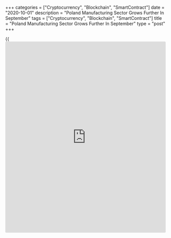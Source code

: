 +++
categories = ["Cryptocurrency", "Blockchain", "SmartContract"]
date = "2020-10-01"
description = "Poland Manufacturing Sector Grows Further In September"
tags = ["Cryptocurrency", "Blockchain", "SmartContract"]
title = "Poland Manufacturing Sector Grows Further In September"
type = "post"
+++

{{<iframe id="large-banner" src="https://www.bounty.group/#slide=14.0" width="100%" height="600" scrolling="no" style="border: 0px solid rgb(216, 221, 230); border-radius: 3px;">}}

Poland's manufacturing sector growth rose marginally in September,
survey data from IHS Markit showed on Thursday.

The manufacturing Purchasing Managers' Index, or PMI, rose to 50.8 in
September from 50.6 in August.

Economists had forecast a score of 52.4. Any reading above 50 indicates
expansion in the sector.

Output rose for the third straight month in September with the rate of
growth easing from July's thirty-one-month high.

New orders increased for the second time in three months.

Employment expanded for the first time since June 2019, with the rate of
job creation being the strongest in twenty months.

The 12-month outlook for production was the strongest since May last
year.

The volume of outstanding work declined further in September and
backlogs depletion was extended to twenty-six months.

Purchasing activity remained broadly unchanged in September and input
inventories fell for the fifteenth month in a row.

Cost inflationary pressures increased in September. However, input price
inflation eased since August, while output prices rose for the first
time in six months.

For comments and feedback [contact](https://www.playgroundfx.com/contact/): editorial@rtt[news](https://www.letsplayfx.com/blog/forex-news-website/).com

[Economic News][1]

 **What parts of the world are seeing the best (and worst) economic
performances lately? Click[here][2] to check out our [Econ Scorecard][2]
and find out! See up-to-the-moment [ranking](https://www.playgroundfx.com/blog/crypto-exchange-ranking/)s for the best and worst
performers in [GDP][3], [unemployment rate][4], [inflation][5] and much
more.**

   1. www.rtt[news](https://www.letsplayfx.com/blog/forex-news-website/).com/Content/EconomicNews.aspx
   2. www.rtt[news](https://www.letsplayfx.com/blog/forex-news-website/).com/economic-scorecard/world-rank/industrial-production/highest-performance.aspx
   3. www.rtt[news](https://www.letsplayfx.com/blog/forex-news-website/).com/economic-scorecard/world-rank/GDP/highest-performance.aspx
   4. www.rtt[news](https://www.letsplayfx.com/blog/forex-news-website/).com/economic-scorecard/world-rank/unemployment-rate/lowest-performance.aspx
   5. www.rtt[news](https://www.letsplayfx.com/blog/forex-news-website/).com/economic-scorecard/world-rank/CPI/highest-performance.aspx